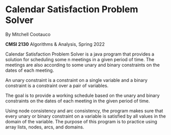 # Calendar Satisfaction Problem Solver
By Mitchell Cootauco

**CMSI 2130** Algorithms & Analysis, Spring 2022

Calendar Satisfaction Problem Solver is a java program that provides a solution for scheduling some n meetings in a given period of time. The meetings are also according to some unary and binary constraints on the dates of each meeting. 

An unary constraint is a constraint on a single variable and a binary constraint is a constraint over a pair of variables. 

The goal is to provide a working schedule based on the unary and binary constraints on the dates of each meeting in the given period of time.

Using node consistency and arc consistency, the program makes sure that every unary or binary constraint on a variable is satisfied by all values in the domain of the variable. The purpose of this program is to practice using array lists, nodes, arcs, and domains.
